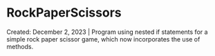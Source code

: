 # RockPaperScissors
Created: December 2, 2023 | Program using nested if statements for a simple rock paper scissor game, which now incorporates the use of methods. 
